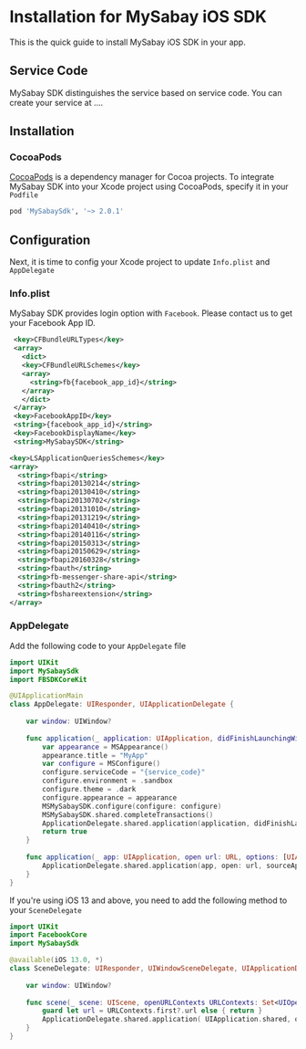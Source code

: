 # Installation for MySabay iOS SDK

This is the quick guide to install MySabay iOS SDK in your app.

## Service Code

MySabay SDK distinguishes the service based on service code. You can create your service at ....

## Installation

### CocoaPods

[CocoaPods](https://cocoapods.org) is a dependency manager for Cocoa projects. To integrate MySabay SDK into your Xcode project using CocoaPods, specify it in your `Podfile`

```ruby
pod 'MySabaySdk', '~> 2.0.1'
```

## Configuration

Next, it is time to config your Xcode project to update `Info.plist` and `AppDelegate`

### Info.plist

MySabay SDK provides login option with `Facebook`. Please contact us to get your Facebook App ID.

```xml
 <key>CFBundleURLTypes</key>
 <array>
   <dict>
   <key>CFBundleURLSchemes</key>
   <array>
     <string>fb{facebook_app_id}</string>
   </array>
   </dict>
 </array>
 <key>FacebookAppID</key>
 <string>{facebook_app_id}</string>
 <key>FacebookDisplayName</key>
 <string>MySabaySDK</string>

<key>LSApplicationQueriesSchemes</key>
<array>
  <string>fbapi</string>
  <string>fbapi20130214</string>
  <string>fbapi20130410</string>
  <string>fbapi20130702</string>
  <string>fbapi20131010</string>
  <string>fbapi20131219</string>
  <string>fbapi20140410</string>
  <string>fbapi20140116</string>
  <string>fbapi20150313</string>
  <string>fbapi20150629</string>
  <string>fbapi20160328</string>
  <string>fbauth</string>
  <string>fb-messenger-share-api</string>
  <string>fbauth2</string>
  <string>fbshareextension</string>
</array>
```

### AppDelegate

Add the following code to your `AppDelegate` file

```swift
import UIKit
import MySabaySdk
import FBSDKCoreKit

@UIApplicationMain
class AppDelegate: UIResponder, UIApplicationDelegate {
    
    var window: UIWindow?
    
    func application(_ application: UIApplication, didFinishLaunchingWithOptions launchOptions: [UIApplication.LaunchOptionsKey: Any]?) -> Bool {
        var appearance = MSAppearance()
        appearance.title = "MyApp"
        var configure = MSConfigure()
        configure.serviceCode = "{service_code}"
        configure.environment = .sandbox
        configure.theme = .dark
        configure.appearance = appearance
        MSMySabaySDK.configure(configure: configure)
        MSMySabaySDK.shared.completeTransactions()
        ApplicationDelegate.shared.application(application, didFinishLaunchingWithOptions: launchOptions)
        return true
    }
    
    func application(_ app: UIApplication, open url: URL, options: [UIApplication.OpenURLOptionsKey : Any] = [:]) -> Bool {
        ApplicationDelegate.shared.application(app, open: url, sourceApplication: options[UIApplication.OpenURLOptionsKey.sourceApplication] as? String, annotation: options[UIApplication.OpenURLOptionsKey.annotation])
    }
}
```

If you're using iOS 13 and above, you need to add the following method to your `SceneDelegate`

```swift
import UIKit
import FacebookCore
import MySabaySdk

@available(iOS 13.0, *)
class SceneDelegate: UIResponder, UIWindowSceneDelegate, UIApplicationDelegate {
    
    var window: UIWindow?
    
    func scene(_ scene: UIScene, openURLContexts URLContexts: Set<UIOpenURLContext>) {
        guard let url = URLContexts.first?.url else { return }
        ApplicationDelegate.shared.application( UIApplication.shared, open: url, sourceApplication: nil, annotation: [UIApplication.OpenURLOptionsKey.annotation])
    }
}
```


